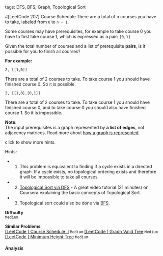 tags: DFS, BFS, Graph, Topological Sort

#[LeetCode 207] Course Schedule
There are a total of n courses you have to take, labeled from `0` to `n - 1`.

Some courses may have prerequisites, for example to take course 0 you have to first take course 1, which is expressed as a pair: `[0,1]`

Given the total number of courses and a list of prerequisite **pairs**, is it possible for you to finish all courses?

**For example:**  

    2, [[1,0]]
There are a total of 2 courses to take. To take course 1 you should have finished course 0. So it is possible.

    2, [[1,0],[0,1]]
There are a total of 2 courses to take. To take course 1 you should have finished course 0, and to take course 0 you should also have finished course 1. So it is impossible.

**Note:**  
The input prerequisites is a graph represented by **a list of edges**, not adjacency matrices. Read more about [how a graph is represented](https://www.khanacademy.org/computing/computer-science/algorithms/graph-representation/a/representing-graphs).

click to show more hints.

Hints:  
 * 1. This problem is equivalent to finding if a cycle exists in a directed graph. If a cycle exists, no topological ordering exists and therefore it will be impossible to take all courses.
 * 2. [Topological Sort via DFS](https://class.coursera.org/algo-003/lecture/52) - A great video tutorial (21 minutes) on Coursera explaining the basic concepts of Topological Sort.
 * 3. Topological sort could also be done via [BFS](http://en.wikipedia.org/wiki/Topological_sorting#Algorithms).

**Diffculty**  
`Medium`

**Similar Problems**  
[[LeetCode ] Course Schedule II]() `Medium`
[[LeetCode ] Graph Valid Tree]() `Medium`
[[LeetCode ] Minimum Height Tree]() `Medium`


#### Analysis

